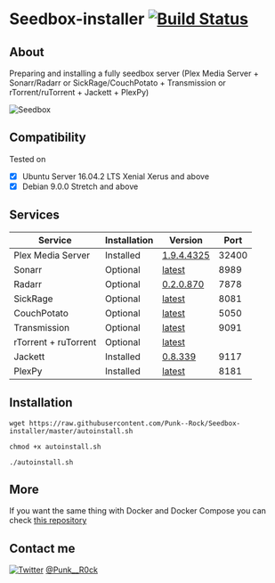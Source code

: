 # Seedbox-installer [![Build Status](https://travis-ci.org/Punk--Rock/Seedbox-installer.svg?branch=master)](https://travis-ci.org/Punk--Rock/Seedbox-installer)

## About

Preparing and installing a fully seedbox server (Plex Media Server + Sonarr/Radarr or SickRage/CouchPotato + Transmission or rTorrent/ruTorrent + Jackett + PlexPy)

![Seedbox](http://i.imgur.com/VhrGlvn.png)

## Compatibility

Tested on 

* [x] Ubuntu Server 16.04.2 LTS Xenial Xerus and above
* [x] Debian 9.0.0 Stretch and above

## Services

Service                | Installation   | Version      | Port
---------------------- | -------------- | ------------ | -------
Plex Media Server      | Installed      | [1.9.4.4325](https://www.plex.tv/downloads/)   | 32400
Sonarr                 | Optional       | [latest](https://github.com/Sonarr/Sonarr/releases)       | 8989
Radarr                 | Optional       | [0.2.0.870](https://github.com/Radarr/Radarr/releases)    | 7878
SickRage               | Optional       | [latest](https://github.com/SickRage/SickRage/releases)       | 8081
CouchPotato            | Optional       | [latest](https://github.com/CouchPotato/CouchPotatoServer/releases)       | 5050
Transmission           | Optional       | [latest](https://transmissionbt.com/download/)       | 9091
rTorrent + ruTorrent   | Optional       | [latest](https://github.com/Novik/ruTorrent/releases)       |
Jackett                | Installed      | [0.8.339](https://github.com/Jackett/Jackett/releases)      | 9117
PlexPy                 | Installed      | [latest](https://github.com/JonnyWong16/plexpy)       | 8181

## Installation

```shell
wget https://raw.githubusercontent.com/Punk--Rock/Seedbox-installer/master/autoinstall.sh

chmod +x autoinstall.sh

./autoinstall.sh
```

## More

If you want the same thing with Docker and Docker Compose you can check [this repository](https://github.com/bilyboy785/seedbox-compose)

## Contact me

[![Twitter](https://cdn1.iconfinder.com/data/icons/logotypes/32/twitter-24.png)](https://twitter.com/Punk__R0ck) [@Punk__R0ck](https://twitter.com/Punk__R0ck)
